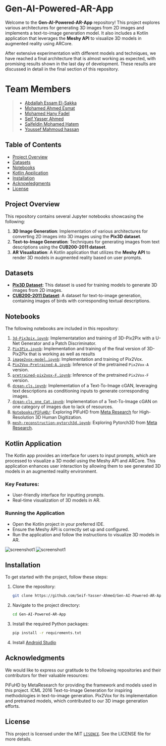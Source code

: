 # Gen-AI-Powered-AR-App

Welcome to the **Gen-AI-Powered-AR-App** repository! This project explores various architectures for generating 3D images from 2D images and implements a text-to-image generation model. It also includes a Kotlin application that leverages the **Meshy API** to visualize 3D models in augmented reality using ARCore.

After extensive experimentation with different models and techniques, we have reached a final architecture that is almost working as expected, with promising results shown in the last day of development. These results are discussed in detail in the final section of this repository.

# Team Members

> - [Abdallah Essam El-Sakka](https://github.com/al-sakka)
> - [Mohamed Ahmed Esmat](https://github.com/Mohamed-Ahmed-Esmat)
> - [Mohamed Hany Fadel](https://github.com/Mohamed-Fadel222)
> - [Seif Yasser Ahmed](https://github.com/Seif-Yasser-Ahmed) 
> - [Saifeldin Mohamed Hatem](https://github.com/Trimbex)
> - [Youssef Mahmoud hassan](https://github.com/youssef123tt)

## Table of Contents

- [Project Overview](#project-overview)
- [Datasets](#datasets)
- [Notebooks](#notebooks)
- [Kotlin Application](#kotlin-application)
- [Installation](#installation)
- [Acknowledgments](#acknowledgments)
- [License](#license)

## Project Overview

This repository contains several Jupyter notebooks showcasing the following:

1. **3D Image Generation**: Implementation of various architectures for converting 2D images into 3D images using the **Pix3D dataset**.
2. **Text-to-Image Generation**: Techniques for generating images from text descriptions using the **CUB200-2011 dataset**.
3. **AR Visualization**: A Kotlin application that utilizes the **Meshy API** to render 3D models in augmented reality based on user prompts.

## Datasets

- [**Pix3D Dataset**](http://pix3d.csail.mit.edu/): This dataset is used for training models to generate 3D images from 2D images.
- [**CUB200-2011 Dataset**](https://paperswithcode.com/dataset/cub-200-2011): A dataset for text-to-image generation, containing images of birds with corresponding textual descriptions.

## Notebooks

The following notebooks are included in this repository:
1. [`3d-Pix3pix.ipynb`](Notebooks/3DPix2Pix/3d-pix3pix.ipynb): Implementatation and training of 3D-Pix2Pix with a U-Net Generator and a Patch Discriminator.
2. [`Pix3Pix.ipynb`](Notebooks/3DPix2Pix/Pix3Pix.ipynb): Implementation and training of the final version of 3D-Pix2Pix that is working as well as results
3. [`image2vox-model.ipynb`](Notebooks/Pix2Vox/image2vox-model.ipynb): Implementation and training of Pix2Vox.
4. [`Pix2Vox-Pretrained-A.ipynb`](Notebooks/Pix2Vox/Pix2Vox-Pretrained-A.ipynb): Inference of the pretrained `Pix2Vox-A` version.
5. [`pretrained-pix2vox-F.ipynb`](Notebooks/Pix2Vox/pretrained-pix2vox-F.ipynb): Inference of the pretrained `Pix2Vox-F` version.
6. [`dcgan-cls.ipynb`](Notebooks/Text2Image/dcgan-cls.ipynb): Implementation of a Text-To-Image cGAN, leveraging text descriptions as conditioning inputs to generate corresponding images.
7. [`dcgan-cls_one_Cat.ipynb`](Notebooks/Text2Image/dcgan-cls_one_Cat.ipynb): Implementation of a Text-To-Image cGAN on one category of images due to lack of resources.
8. [`Notebooks/PIFuHD/`](Notebooks/PIFuHD): Exploring PIFuHD from [Meta Research](https://github.com/facebookresearch) for High-Resolution 3D Human Digitization.
9. [`mesh-reconstruction-pytorch3d.ipynb`](Notebooks/Mesh-Reconstruction/mesh-reconstruction-pytorch3d.ipynb): Exploring Pytorch3D from [Meta Research](https://github.com/facebookresearch).

## Kotlin Application

The Kotlin app provides an interface for users to input prompts, which are processed to visualize a 3D model using the Meshy API and ARCore. This application enhances user interaction by allowing them to see generated 3D models in an augmented reality environment.

### Key Features:

- User-friendly interface for inputting prompts.
- Real-time visualization of 3D models in AR.
### Running the Application
- Open the Kotlin project in your preferred IDE.
- Ensure the Meshy API is correctly set up and configured.
- Run the application and follow the instructions to visualize 3D models in AR.

![screenshot1](./docs/screenshot1.png)
![screenshot1](./docs/screenshot2.jpg)

## Installation

To get started with the project, follow these steps:

1. Clone the repository:
   ```bash
   git clone https://github.com/Seif-Yasser-Ahmed/Gen-AI-Powered-AR-App.git
   ```
2. Navigate to the project directory:
    ```bash
    cd Gen-AI-Powered-AR-App
    ```

3. Install the required Python packages:
    ```bash
    pip install -r requirements.txt
    ```
4. Install
   [Android Studio](https://developer.android.com/)

## Acknowledgments
We would like to express our gratitude to the following repositories and their contributors for their valuable resources:

PiFuHD by MetaResearch for providing the framework and models used in this project.
ICML 2016 Text-to-Image Generation for inspiring methodologies in text-to-image generation.
Pix2Vox for its implementation and pretrained models, which contributed to our 3D image generation efforts.

## License
This project is licensed under the MIT [`LISENCE`](LICENSE). See the LICENSE file for more details.
